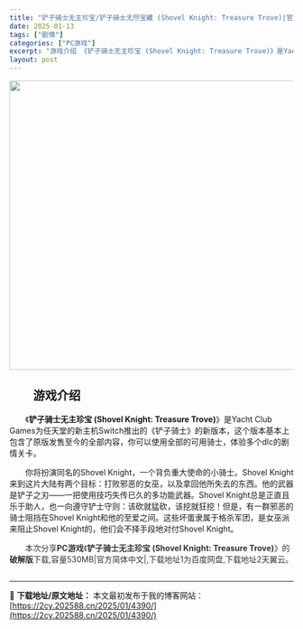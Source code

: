 ```yaml
---
title: "铲子骑士无主珍宝/铲子骑士无尽宝藏 (Shovel Knight: Treasure Trove)|官方简体中文|百度网盘/天翼云"
date: 2025-01-13
tags: ["剧情"]
categories: ["PC游戏"]
excerpt: "游戏介绍 《铲子骑士无主珍宝 (Shovel Knight: Treasure Trove)》是Yacht Club Games为任天堂的新主机Switch推出的《铲子骑士》的新版本，这个版本基本上包含了原版发售至今的全部内容，你可以使用全部的可用骑士，体验多个dlc的剧情关卡。 你将扮演同名的Sh&hellip;"
layout: post
---
```


<img class="aligncenter size-full wp-image-4652" src="https://2cy.202588.cn/wp-content/uploads/2025/01/2025011409465720.webp" alt="" width="1024" height="512" />
<h2 style="white-space: normal; text-indent: 2em; text-align: left;">游戏介绍</h2>
<p style="white-space: normal; text-indent: 2em; text-align: left;"><span style="background-color: #ffffff;">《<strong>铲子骑士无主珍宝 (Shovel Knight: Treasure Trove)</strong>》</span><span style="background-color: #ffffff; white-space: pre-wrap; text-indent: 2em;">是Yacht Club Games为任天堂的新主机Switch推出的《铲子骑士》的新版本，这个版本基本上包含了原版发售至今的全部内容，你可以使用全部的可用骑士，体验多个dlc的剧情关卡。 </span></p>
<p style="white-space: normal; text-indent: 2em; text-align: left;"><span style="white-space: pre-wrap; background-color: #ffffff;">你将扮演同名的Shovel Knight，一个背负重大使命的小骑士。Shovel Knight来到这片大陆有两个目标：打败邪恶的女巫，以及拿回他所失去的东西。他的武器是铲子之刃——一把使用技巧失传已久的多功能武器。Shovel Knight总是正直且乐于助人，也一向遵守铲士守则：该砍就猛砍，该挖就狂挖！但是，有一群邪恶的骑士阻挡在Shovel Knight和他的至爱之间。这些坏蛋隶属于格杀军团，是女巫派来阻止Shovel Knight的，他们会不择手段地对付Shovel Knight。</span></p>
<p style="white-space: normal; text-indent: 2em; text-align: left;"><span style="color: #333333; text-indent: 2em; background-color: #ffffff;">本次分享<strong>PC游戏</strong>《</span><strong style="color: #333333; text-indent: 2em; background-color: #ffffff;"><strong style="text-indent: 28px; white-space: normal;">铲子骑士无主珍宝 (Shovel Knight: Treasure Trove)</strong></strong><span style="color: #333333; text-indent: 2em; background-color: #ffffff;">》的</span><strong style="color: #333333; text-indent: 2em; background-color: #ffffff;">破解版</strong><span style="color: #333333; text-indent: 2em; background-color: #ffffff;">下载,容量530MB|官方简体中文|,下载地址1为百度网盘,下载地址2天翼云。</span></p>

<h2 style="white-space: normal; text-indent: 2em; text-align: left;"></h2>

---
📖 **下载地址/原文地址：** 本文最初发布于我的博客网站：[https://2cy.202588.cn/2025/01/4390/](https://2cy.202588.cn/2025/01/4390/)
